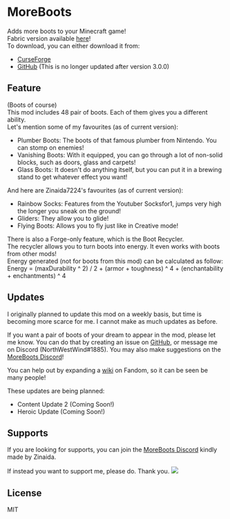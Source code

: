 # MoreBoots
Adds more boots to your Minecraft game!  
Fabric version available [here](https://github.com/North-West-Wind/MoreBoots-Fabric)!  
To download, you can either download it from:
- [CurseForge](https://www.curseforge.com/minecraft/mc-mods/moreboots)
- [GitHub](https://github.com/North-West-Wind/MoreBoots/releases/latest) (This is no longer updated after version 3.0.0)

## Feature
(Boots of course)  
This mod includes 48 pair of boots. Each of them gives you a different ability.  
Let's mention some of my favourites (as of current version):
- Plumber Boots: The boots of that famous plumber from Nintendo. You can stomp on enemies!
- Vanishing Boots: With it equipped, you can go through a lot of non-solid blocks, such as doors, glass and carpets!
- Glass Boots: It doesn't do anything itself, but you can put it in a brewing stand to get whatever effect you want!

And here are Zinaida7224's favourites (as of current version):
- Rainbow Socks: Features from the Youtuber Socksfor1, jumps very high the longer you sneak on the ground!
- Gliders: They allow you to glide!
- Flying Boots: Allows you to fly just like in Creative mode!

There is also a Forge-only feature, which is the Boot Recycler.  
The recycler allows you to turn boots into energy. It even works with boots from other mods!  
Energy generated (not for boots from this mod) can be calculated as follow:  
Energy = (maxDurability ^ 2) / 2 + (armor + toughness) ^ 4 + (enchantability + enchantments) ^ 4

## Updates
I originally planned to update this mod on a weekly basis, but time is becoming more scarce for me. I cannot make as much updates as before.

If you want a pair of boots of your dream to appear in the mod, please let me know. You can do that by creating an issue on [GitHub](https://github.com/North-West-Wind/MoreBoots), or message me on Discord (NorthWestWind#1885). You may also make suggestions on the [MoreBoots Discord](https://discord.gg/UFEMhuY9xT)!

You can help out by expanding a [wiki](https://moreboots.fandom.com) on Fandom, so it can be seen be many people!

These updates are being planned:
- Content Update 2 (Coming Soon!)
- Heroic Update (Coming Soon!)

## Supports
If you are looking for supports, you can join the [MoreBoots Discord](https://discord.gg/UFEMhuY9xT) kindly made by Zinaida.

If instead you want to support me, please do. Thank you.
[![](https://drive.google.com/uc?export=download&id=1AH5YdXRoE6G3RQKqWY03TsYMy1H_E5lU)](https://www.patreon.com/nww)

## License
MIT
